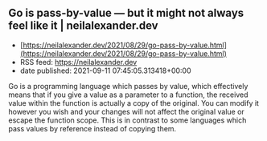 ## Go is pass-by-value — but it might not always feel like it | neilalexander.dev
 - [https://neilalexander.dev/2021/08/29/go-pass-by-value.html](https://neilalexander.dev/2021/08/29/go-pass-by-value.html)
 - RSS feed: https://neilalexander.dev
 - date published: 2021-09-11 07:45:05.313418+00:00

Go is a programming language which passes by value, which effectively means that if you give a value as a parameter to a function, the received value within the function is actually a copy of the original. You can modify it however you wish and your changes will not affect the original value or escape the function scope. This is in contrast to some languages which pass values by reference instead of copying them.

